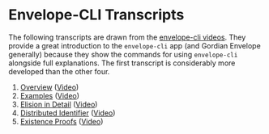 # Envelope-CLI Transcripts

The following transcripts are drawn from the [envelope-cli videos](https://www.youtube.com/playlist?list=PLCkrqxOY1FbooYwJ7ZhpJ_QQk8Az1aCnG). They provide a great introduction to the `envelope-cli` app (and Gordian Envelope generally) because they show the commands for using `envelope-cli` alongside full explanations. The first transcript is considerably more developed than the other four.

1. [Overview](1-OVERVIEW-TRANSCRIPT.md) ([Video](https://youtu.be/K2gFTyjbiYk))
2. [Examples](2-EXAMPLES-TRANSCRIPT.md) ([Video](https://youtu.be/K2gFTyjbiYk))
3. [Elision in Detail](3-ELISION-TRANSCRIPT.md) ([Video](https://youtu.be/K2gFTyjbiYk))
4. [Distributed Identifier](4-DID-TRANSCRIPT.md) ([Video](https://youtu.be/K2gFTyjbiYk))
5. [Existence Proofs](5-EXISTENCE-PROOFS-TRANSCRIPT.md) ([Video](https://www.youtube.com/watch?v=LUQ-n9EZa0U))
